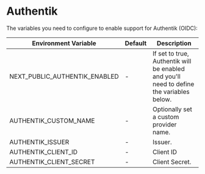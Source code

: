 # Authentik

The variables you need to configure to enable support for Authentik (OIDC):

| Environment Variable         | Default | Description                                                                                        |
| ---------------------------- | ------- |----------------------------------------------------------------------------------------------------|
| NEXT_PUBLIC_AUTHENTIK_ENABLED | -       | If set to true, Authentik will be enabled and you'll need to define the variables below. |
| AUTHENTIK_CUSTOM_NAME         | -       | Optionally set a custom provider name.                                                             |
| AUTHENTIK_ISSUER              | -       | Issuer.                                                                                            |
| AUTHENTIK_CLIENT_ID           | -       | Client ID                                                                                          |
| AUTHENTIK_CLIENT_SECRET       | -       | Client Secret.                                                                                     |
